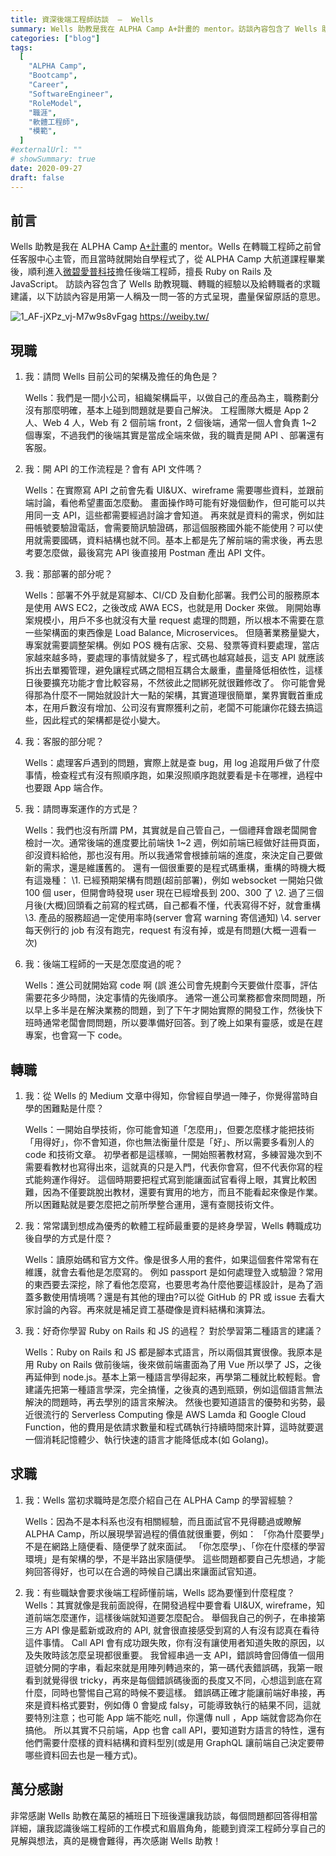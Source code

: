 ```yaml
---
title: 資深後端工程師訪談  —  Wells
summary: Wells 助教是我在 ALPHA Camp A+計畫的 mentor。訪談內容包含了 Wells 助教現職、轉職的經驗以及給轉職者的求職建議，以下訪談內容是用第一人稱及一問一答的方式呈現，盡量保留原話的意思。
categories: ["blog"]
tags:
  [
    "ALPHA Camp",
    "Bootcamp",
    "Career",
    "SoftwareEngineer",
    "RoleModel",
    "職涯",
    "軟體工程師",
    "模範",
  ]
#externalUrl: ""
# showSummary: true
date: 2020-09-27
draft: false
---
```


## 前言

Wells 助教是我在 ALPHA Camp [A+計畫](https://tw.alphacamp.co/a-plus)的 mentor。Wells 在轉職工程師之前曾任客服中心主管，而且當時就開始自學程式了，從 ALPHA Camp 大航道課程畢業後，順利進入[微碧愛普科技](https://weiby.tw/)擔任後端工程師，擅長 Ruby on Rails 及 JavaScript。
訪談內容包含了 Wells 助教現職、轉職的經驗以及給轉職者的求職建議，以下訪談內容是用第一人稱及一問一答的方式呈現，盡量保留原話的意思。

![1_AF-jXPz_vj-M7w9s8vFgag](https://i.imgur.com/tdJViFa.png)
https://weiby.tw/

## 現職

1. 我：請問 Wells 目前公司的架構及擔任的角色是？

   Wells：我們是一間小公司，組織架構扁平，以做自己的產品為主，職務劃分沒有那麼明確，基本上碰到問題就是要自己解決。
   工程團隊大概是 App 2 人、Web 4 人，Web 有 2 個前端 front，2 個後端，通常一個人會負責 1~2 個專案，不過我們的後端其實是當成全端來做，我的職責是開 API 、部署還有客服。

2. 我：開 API 的工作流程是？會有 API 文件嗎？

   Wells：在實際寫 API 之前會先看 UI&UX、wireframe 需要哪些資料，並跟前端討論，看他希望畫面怎麼動。
   畫面操作時可能有好幾個動作，但可能可以共用同一支 API，這些都需要經過討論才會知道。
   再來就是資料的需求，例如註冊帳號要驗證電話，會需要簡訊驗證碼，那這個服務國外能不能使用？可以使用就需要國碼，資料結構也就不同。基本上都是先了解前端的需求後，再去思考要怎麼做，最後寫完 API 後直接用 Postman 產出 API 文件。

3. 我：那部署的部分呢？

   Wells：部署不外乎就是寫腳本、CI/CD 及自動化部署。我們公司的服務原本是使用 AWS EC2，之後改成 AWA ECS，也就是用 Docker 來做。
   剛開始專案規模小，用戶不多也就沒有大量 request 處理的問題，所以根本不需要在意一些架構面的東西像是 Load Balance, Microservices。
   但隨著業務量變大，專案就需要調整架構。例如 POS 機有店家、交易、發票等資料要處理，當店家越來越多時，要處理的事情就變多了，程式碼也越寫越長，這支 API 就應該拆出去單獨管理，避免讓程式碼之間相互耦合太嚴重，盡量降低相依性，這樣日後要擴充功能才會比較容易，不然彼此之間綁死就很難修改了。
   你可能會覺得那為什麼不一開始就設計大一點的架構，其實道理很簡單，業界實戰首重成本，在用戶數沒有增加、公司沒有實際獲利之前，老闆不可能讓你花錢去搞這些，因此程式的架構都是從小變大。

4. 我：客服的部分呢？

   Wells：處理客戶遇到的問題，實際上就是查 bug，用 log 追蹤用戶做了什麼事情，檢查程式有沒有照順序跑，如果沒照順序跑就要看是卡在哪裡，過程中也要跟 App 端合作。

5. 我：請問專案運作的方式是？

   Wells：我們也沒有所謂 PM，其實就是自己管自己，一個禮拜會跟老闆開會檢討一次。通常後端的進度要比前端快 1~2 週，例如前端已經做好註冊頁面，卻沒資料給他，那也沒有用。所以我通常會根據前端的進度，來決定自己要做新的需求，還是維護舊的。
   還有一個很重要的是程式碼重構，重構的時機大概有這幾種：
   \1. 已經預期架構有問題(超前部署)，例如 websocket 一開始只做 100 個 user，但開會時發現 user 現在已經增長到 200、300 了
   \2. 過了三個月後(大概)回頭看之前寫的程式碼，自己都看不懂，代表寫得不好，就會重構
   \3. 產品的服務超過一定使用率時(server 會寫 warning 寄信通知)
   \4. server 每天例行的 job 有沒有跑完，request 有沒有掉，或是有問題(大概一週看一次)

6. 我：後端工程師的一天是怎麼度過的呢？

   Wells：進公司就開始寫 code 啊 (誤
   進公司會先規劃今天要做什麼事，評估需要花多少時間，決定事情的先後順序。
   通常一進公司業務都會來問問題，所以早上多半是在解決業務的問題，到了下午才開始實際的開發工作，然後快下班時通常老闆會問問題，所以要準備好回答。到了晚上如果有靈感，或是在趕專案，也會寫一下 code。

## 轉職

1. 我：從 Wells 的 Medium 文章中得知，你曾經自學過一陣子，你覺得當時自學的困難點是什麼？

   Wells：一開始自學技術，你可能會知道「怎麼用」，但要怎麼樣才能把技術「用得好」，你不會知道，你也無法衡量什麼是「好」、所以需要多看別人的 code 和技術文章。
   初學者都是這樣嘛，一開始照著教材寫，多練習幾次到不需要看教材也寫得出來，這就真的只是入門，代表你會寫，但不代表你寫的程式能夠運作得好。
   這個時期要把程式寫到能讓面試官看得上眼，其實比較困難，因為不僅要跳脫出教材，還要有實用的地方，而且不能看起來像是作業。所以困難點就是要怎麼把之前所學整合運用，還有查閱技術文件。

2. 我：常常講到想成為優秀的軟體工程師最重要的是終身學習，Wells 轉職成功後自學的方式是什麼？

   Wells：讀原始碼和官方文件。像是很多人用的套件，如果這個套件常常有在維護，就會去看他是怎麼寫的。
   例如 passport 是如何處理登入或驗證？常用的東西要去深挖，除了看他怎麼寫，也要思考為什麼他要這樣設計，是為了涵蓋多數使用情境嗎？還是有其他的理由?可以從 GitHub 的 PR 或 issue 去看大家討論的內容。再來就是補足資工基礎像是資料結構和演算法。

3. 我：好奇你學習 Ruby on Rails 和 JS 的過程？ 對於學習第二種語言的建議？

   Wells：Ruby on Rails 和 JS 都是腳本式語言，所以兩個其實很像。我原本是用 Ruby on Rails 做前後端，後來做前端畫面為了用 Vue 所以學了 JS，之後再延伸到 node.js。基本上第一種語言學得起來，再學第二種就比較輕鬆。會建議先把第一種語言學深，完全搞懂，之後真的遇到瓶頸，例如這個語言無法解決的問題時，再去學別的語言來解決。
   然後也要知道語言的優勢和劣勢，最近很流行的 Serverless Computing 像是 AWS Lamda 和 Google Cloud Function，他的費用是依請求數量和程式碼執行持續時間來計算，這時就要選一個消耗記憶體少、執行快速的語言才能降低成本(如 Golang)。

## 求職

1. 我：Wells 當初求職時是怎麼介紹自己在 ALPHA Camp 的學習經驗？

   Wells：因為不是本科系也沒有相關經驗，而且面試官不見得聽過或瞭解 ALPHA Camp，所以展現學習過程的價值就很重要，例如：
   「你為什麼要學」不是在網路上隨便看、隨便學了就來面試。
   「你怎麼學」、「你在什麼樣的學習環境」是有架構的學，不是半路出家隨便學。
   這些問題都要自己先想過，才能夠回答得好，也可以在合適的時候自己講出來讓面試官知道。

2. 我：有些職缺會要求後端工程師懂前端，Wells 認為要懂到什麼程度？Wells：其實就像是我前面說得，在開發過程中要會看 UI&UX, wireframe，知道前端怎麼運作，這樣後端就知道要怎麼配合。
   舉個我自己的例子，在串接第三方 API 像是藍新或政府的 API, 就會很直接感受到寫的人有沒有認真在看待這件事情。
   Call API 會有成功跟失敗，你有沒有讓使用者知道失敗的原因，以及失敗時該怎麼呈現都很重要。
   我曾經串過一支 API，錯誤時會回傳值一個用逗號分開的字串，看起來就是用陣列轉過來的，第一碼代表錯誤碼，我第一眼看到就覺得很 tricky，再來是每個錯誤碼後面的長度又不同，心想這到底在寫什麼，同時也警惕自己寫的時候不要這樣。
   錯誤碼正確才能讓前端好串接，再來是資料格式要對，例如傳 0 會變成 falsy，可能導致執行的結果不同，這就要特別注意；也可能 App 端不能吃 null，你還傳 null ，App 端就會認為你在搞他。
   所以其實不只前端，App 也會 call API，要知道對方語言的特性，還有他們需要什麼樣的資料結構和資料型別(或是用 GraphQL 讓前端自己決定要帶哪些資料回去也是一種方式)。

## 萬分感謝

非常感謝 Wells 助教在萬惡的補班日下班後還讓我訪談，每個問題都回答得相當詳細，讓我認識後端工程師的工作模式和眉眉角角，能聽到資深工程師分享自己的見解與想法，真的是機會難得，再次感謝 Wells 助教！

